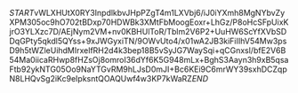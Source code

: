 $START$vWLXHUtX0RY3InpdlkbvJHpPZgT4m1LXVbj6/iJ0iYXmh8MgNYbvZyXPM305oc9hO702tBDxp70HDWBk3XMtFbMoogEoxr+LhGz/P8oHcSFpUixKjrO3YLXzc7D/AEjNym2VM+nv0KBHUlToR/Tblm2V6P2+UuHW6ScYfXVbSDDqGPty5qkdl5QYss+9xJWGyxiTN/9OWvUto4/x01wA2JB3kiFiIIhV54Mw3psD9h5tWZleUihdMIrxelfRH2d4k3bep18B5vSyJG7WaySqi+qCGnxsl/bfE2V6B54Ma0iicaRHwp8fHZsOj8omroI36dYf6K5G948mLx+BghS3Aayn3h9xB5qsaFtb92ykNTG05Oo9NaYTGvRM9hLJsD0mJI+Bc6KEi9C6mrWY39sxhDCZqpN8LHQvSg2iKc9eIpksntQOAQUwf4w3KP7kWaRZ$END$